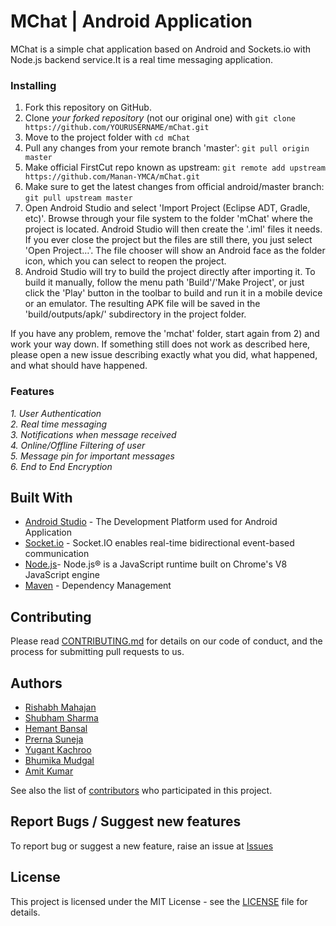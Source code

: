 # MChat | Android Application

MChat is a simple chat application based on Android and Sockets.io with Node.js backend service.It is a real time messaging application.

### Installing

1. Fork this repository on GitHub.
2. Clone *your forked repository* (not our original one) with `git clone https://github.com/YOURUSERNAME/mChat.git`
3. Move to the project folder with ```cd mChat```
4. Pull any changes from your remote branch 'master': ```git pull origin master```
5. Make official FirstCut repo known as upstream: ```git remote add upstream https://github.com/Manan-YMCA/mChat.git```
6. Make sure to get the latest changes from official android/master branch: ```git pull upstream master```
7. Open Android Studio and select 'Import Project (Eclipse ADT, Gradle, etc)'. Browse through your file system to the folder 'mChat' where the project is located. Android Studio will then create the '.iml' files it needs. If you ever close the project but the files are still there, you just select 'Open Project…'. The file chooser will show an Android face as the folder icon, which you can select to reopen the project.
8. Android Studio will try to build the project directly after importing it. To build it manually, follow the menu path 'Build'/'Make Project', or just click the 'Play' button in the toolbar to build and run it in a mobile device or an emulator. The resulting APK file will be saved in the 'build/outputs/apk/' subdirectory in the project folder.

If you have any problem, remove the 'mchat' folder, start again from 2) and work your way down. If something still does not work as described here, please open a new issue describing exactly what you did, what happened, and what should have happened.


### Features
*1. User Authentication</br>*
*2. Real time messaging</br>*
*3. Notifications when message received</br>*
*4. Online/Offline Filtering of user</br>*
*5. Message pin for important messages<br />*
*6. End to End Encryption*

## Built With
* [Android Studio](https://developer.android.com/studio/) - The Development Platform used for Android Application
* [Socket.io](https://socket.io/) - Socket.IO enables real-time bidirectional event-based communication
* [Node.js](https://nodejs.org/en/)- Node.js® is a JavaScript runtime built on Chrome's V8 JavaScript engine
* [Maven](https://maven.apache.org/) - Dependency Management


## Contributing

Please read [CONTRIBUTING.md](CONTRIBUTING.md) for details on our code of conduct, and the process for submitting pull requests to us.

## Authors

* [Rishabh Mahajan](https://github.com/rishabhrishabh)
* [Shubham Sharma](https://github.com/shubham0008)
* [Hemant Bansal](https://github.com/HemantGTX950)
* [Prerna Suneja](https://github.com/Prerna1)
* [Yugant Kachroo](https://github.com/YugantKachroo)
* [Bhumika Mudgal](https://github.com/bhumikamudgal)
* [Amit Kumar](https://github.com/246625amit)

See also the list of [contributors](https://github.com/Manan-YMCA/mChat/graphs/contributors) who participated in this project.     
## Report Bugs / Suggest new features
To report bug or suggest a new feature, raise an issue at [Issues](https://github.com/Manan-YMCA/mChat/issues)

## License

This project is licensed under the MIT License - see the [LICENSE](LICENSE) file for details.



